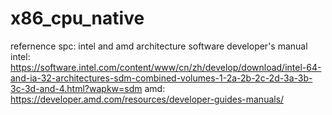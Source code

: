 # x86_cpu_native
refernence spc: intel and amd architecture software developer's manual
intel: https://software.intel.com/content/www/cn/zh/develop/download/intel-64-and-ia-32-architectures-sdm-combined-volumes-1-2a-2b-2c-2d-3a-3b-3c-3d-and-4.html?wapkw=sdm
amd: https://developer.amd.com/resources/developer-guides-manuals/